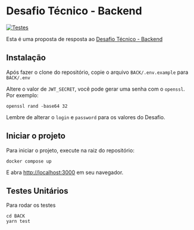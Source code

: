 # Desafio Técnico - Backend

[![Testes](https://github.com/arbezerra/todo/actions/workflows/jest.yml/badge.svg)](https://github.com/arbezerra/todo/actions/workflows/jest.yml)

Esta é uma proposta de resposta ao [Desafio Técnico - Backend](./DESAFIO.md)

## Instalação

Após fazer o clone do repositório, copie o arquivo `BACK/.env.example` para `BACK/.env`

Altere o valor de `JWT_SECRET`, você pode gerar uma senha com o `openssl`. Por exemplo:

```console
openssl rand -base64 32
```

Lembre de alterar o `login` e `password` para os valores do Desafio.

## Iniciar o projeto

Para iniciar o projeto, execute na raiz do repositório:

```console
docker compose up
```

E abra [http://localhost:3000](http://localhost:3000) em seu navegador.

## Testes Unitários

Para rodar os testes

```console
cd BACK
yarn test
```
